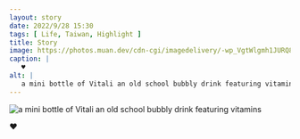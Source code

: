 ```yaml
---
layout: story
date: 2022/9/28 15:30
tags: [ Life, Taiwan, Highlight ]
title: Story
image: https://photos.muan.dev/cdn-cgi/imagedelivery/-wp_VgtWlgmh1JURQ8t1mg/75f156f5-81bd-41f0-4470-2ed98f361600/public
caption: |
   ♥︎
alt: |
   a mini bottle of Vitali an old school bubbly drink featuring vitamins
---
```


![a mini bottle of Vitali an old school bubbly drink featuring vitamins](https://photos.muan.dev/cdn-cgi/imagedelivery/-wp_VgtWlgmh1JURQ8t1mg/75f156f5-81bd-41f0-4470-2ed98f361600/public)

♥︎
